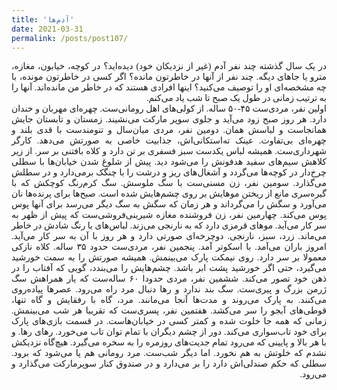 ```yaml
---
title: 'آدم‌ها'
date: 2021-03-31
permalink: /posts/post107/
---
```

<div align="justify" dir="rtl" style="font-family:vazir;">

در یک سال گذشته چند نفر آدم (غیر از نزدیکان خود) دیده‌اید؟ در کوچه، خیابون، مغازه، مترو یا جاهای دیگه. چند نفر از آنها در خاطرتون مانده؟ اگر کسی در خاطرتون مونده، با چه مشخصه‌ای او را توصیف می‌کنید؟ اینها افرادی هستند که در خاطر من مانده‌اند. آنها را به ترتیب زمانی در طول یک صبح تا شب یاد می‌کنم.<br>
اولین نفر، مردی‌ست ۴۵-۵۰ ساله. از کولی‌های اهل رومانی‌ست. چهره‌ای مهربان و خندان دارد. هر روز صبح‌ زود می‌آید و جلوی سوپر مارکت می‌نشیند. زمستان و تابستان جایش همانجاست و لباسش همان. دومین نفر، مردی میان‌سال و تنومندست با قدی بلند و چهره‌ای بی‌تفاوت. عینک ته‌استکانی‌اش، جذابیت خاصی به صورتش می‌دهد. کارگر شهرداری‌ست. همیشه لباس یکدست سبز فسفری بر تن دارد و کلاه بافتنی بر سر. از زیر کلاهش سیم‌های سفید هدفونش را می‌شود دید. پیش از شلوغ شدن خیابان‌ها با سطلی چرخ‌دار در کوچه‌ها می‌گردد و آشغال‌های ریز و درشت را با چنگک برمی‌دارد و در سطلش می‌گذارد. سومین نفر، زن مسنی‌ست با سگ ملوسش. سگ کرم‌رنگ کوچکش که با گیره‌‌سری مانع از ریختن موهایش بر روی چشم‌هایش شده است. صبح‌ها برای پرنده‌ها نان می‌آورد و سگش را می‌گرداند و هر زمان که سگش به سگ دیگر می‌رسد برای آنها پوس پوس می‌کند. چهارمین نفر، زن فروشنده مغازه شیرینی‌فروشی‌ست که پیش از ظهر به سر کار می‌آید. موهای قرمزی دارد که به نارنجی می‌زند. لباس‌های با رنگ شادش در خاطر می‌ماند. زرد، سبز، نارنجی. دوچرخه‌ای صورتی دارد و هر روز با آن به سر کار می‌آید. امروز باران می‌آمد. با اسکوتر آمد. پنجمین نفر، مردی‌ست حدود ۳۵ ساله. کلاه نازکی معمولا بر سر دارد. روی نیمکت پارک می‌بینمش. همیشه صورتش را به سمت خورشید می‌گیرد، حتی اگر خورشید پشت ابر باشد. چشم‌هایش را می‌بندد، گویی که آفتاب را در ذهن خود تصور می‌کند. ششمین نفر، مردی حدودا ۶۰ ساله‌ست که یار همراهش سگ ژرمن بزرگ و پیری‌ست. سگ بند ندارد و رها دنبال مرد راه می‌رود. عصرها پیاده‌روی می‌کنند. به پارک می‌روند و مدت‌ها آنجا می‌مانند. مرد، گاه با رفقایش و گاه تنها، قوطی‌های آبجو را سر می‌کشد. هفتمین نفر، پسری‌ست که تقریبا هر شب می‌بینمش. زمانی که همه جا خلوت شده و کمتر کسی در خیابان‌هاست. در قسمت بازی‌های پارک برای خود تاب‌سواری می‌کند. دور از چشم دیگران با تمام توان تاب می‌خورد. رهای رها. و با هر بالا و پایینی که می‌رود تمام جدیت‌های روزمره را به سخره می‌گیرد. هیچ‌گاه نزدیکش نشدم که خلوتش به هم نخورد. اما دیگر شب‌ست. مرد رومانی هم پا می‌شود که برود. سطلی که حکم صندلی‌اش دارد را بر می‌دارد و در صندوق کنار سوپرمارکت می‌گذارد و می‌رود.




</div>


